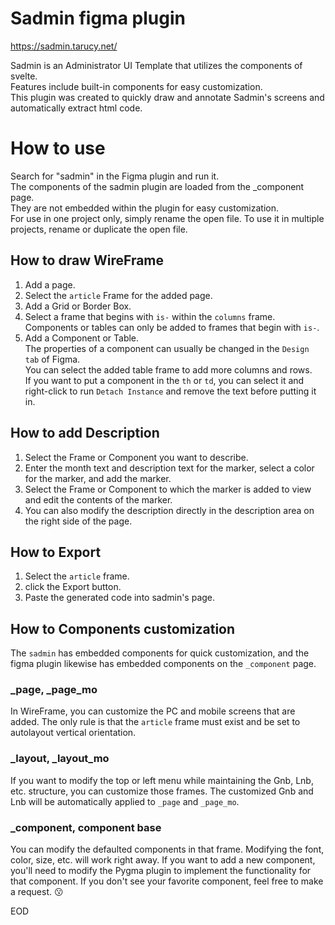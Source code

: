 # Sadmin figma plugin

https://sadmin.tarucy.net/  

Sadmin is an Administrator UI Template that utilizes the components of svelte.  
Features include built-in components for easy customization.  
This plugin was created to quickly draw and annotate Sadmin's screens and automatically extract html code.

# How to use
Search for "sadmin" in the Figma plugin and run it.  
The components of the sadmin plugin are loaded from the _component page.  
They are not embedded within the plugin for easy customization.  
For use in one project only, simply rename the open file.
To use it in multiple projects, rename or duplicate the open file.

## How to draw WireFrame
1. Add a page.
2. Select the `article` Frame for the added page.
3. Add a Grid or Border Box.
4. Select a frame that begins with `is-` within the `columns` frame.<br>Components or tables can only be added to frames that begin with `is-`. 
5. Add a Component or Table.<br>The properties of a component can usually be changed in the `Design tab` of Figma.<br>You can select the added table frame to add more columns and rows.<br>If you want to put a component in the `th` or `td`, you can select it and right-click to run `Detach Instance` and remove the text before putting it in.

## How to add Description
1. Select the Frame or Component you want to describe.
2. Enter the month text and description text for the marker, select a color for the marker, and add the marker.
3. Select the Frame or Component to which the marker is added to view and edit the contents of the marker.
4. You can also modify the description directly in the description area on the right side of the page.

## How to Export
1. Select the `article` frame.
2. click the Export button.
3. Paste the generated code into sadmin's page.

## How to Components customization
The `sadmin` has embedded components for quick customization, and the figma plugin likewise has embedded components on the `_component` page.

### _page, _page_mo
In WireFrame, you can customize the PC and mobile screens that are added. The only rule is that the `article` frame must exist and be set to autolayout vertical orientation.

### _layout, _layout_mo
If you want to modify the top or left menu while maintaining the Gnb, Lnb, etc. structure, you can customize those frames. The customized Gnb and Lnb will be automatically applied to `_page` and `_page_mo`.

### _component, component base
You can modify the defaulted components in that frame. Modifying the font, color, size, etc. will work right away.
If you want to add a new component, you'll need to modify the Pygma plugin to implement the functionality for that component. If you don't see your favorite component, feel free to make a request. 😗

EOD  